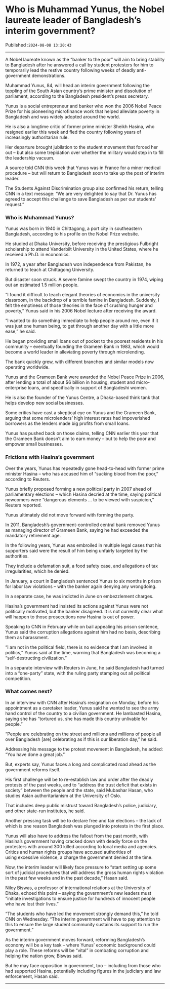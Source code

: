 # Who is Muhammad Yunus, the Nobel laureate leader of Bangladesh’s interim government?

Published :`2024-08-08 13:20:43`

---

A Nobel laureate known as the “banker to the poor” will aim to bring stability to Bangladesh after he answered a call by student protesters for him to temporarily lead the restive country following weeks of deadly anti-government demonstrations.

Muhammad Yunus, 84, will head an interim government following the toppling of the South Asian country’s prime minister and dissolution of parliament, according to the Bangladesh president’s press secretary.

Yunus is a social entrepreneur and banker who won the 2006 Nobel Peace Prize for his pioneering microfinance work that helped alleviate poverty in Bangladesh and was widely adopted around the world.

He is also a longtime critic of former prime minister Sheikh Hasina, who resigned earlier this week and fled the country following years of increasingly authoritarian rule.

Her departure brought jubilation to the student movement that forced her out – but also some trepidation over whether the military would step in to fill the leadership vacuum.

A source told CNN this week that Yunus was in France for a minor medical procedure – but will return to Bangladesh soon to take up the post of interim leader.

The Students Against Discrimination group also confirmed his return, telling CNN in a text message: “We are very delighted to say that Dr. Yunus has agreed to accept this challenge to save Bangladesh as per our students’ request.”

### Who is Muhammad Yunus?

Yunus was born in 1940 in Chittagong, a port city in southeastern Bangladesh, according to his profile on the Nobel Prize website.

He studied at Dhaka University, before receiving the prestigious Fulbright scholarship to attend Vanderbilt University in the United States, where he received a Ph.D. in economics.

In 1972, a year after Bangladesh won independence from Pakistan, he returned to teach at Chittagong University.

But disaster soon struck. A severe famine swept the country in 1974, wiping out an estimated 1.5 million people.

“I found it difficult to teach elegant theories of economics in the university classroom, in the backdrop of a terrible famine in Bangladesh. Suddenly, I felt the emptiness of those theories in the face of crushing hunger and poverty,” Yunus said in his 2006 Nobel lecture after receiving the award.

“I wanted to do something immediate to help people around me, even if it was just one human being, to get through another day with a little more ease,” he said.

He began providing small loans out of pocket to the poorest residents in his community – eventually founding the Grameen Bank in 1983, which would become a world leader in alleviating poverty through microlending.

The bank quickly grew, with different branches and similar models now operating worldwide.

Yunus and the Grameen Bank were awarded the Nobel Peace Prize in 2006, after lending a total of about $6 billion in housing, student and micro-enterprise loans, and specifically in support of Bangladeshi women.

He is also the founder of the Yunus Centre, a Dhaka-based think tank that helps develop new social businesses.

Some critics have cast a skeptical eye on Yunus and the Grameen Bank, arguing that some microlenders’ high interest rates had impoverished borrowers as the lenders made big profits from small loans.

Yunus has pushed back on those claims, telling CNN earlier this year that the Grameen Bank doesn’t aim to earn money – but to help the poor and empower small businesses.

### Frictions with Hasina’s government

Over the years, Yunus has repeatedly gone head-to-head with former prime minister Hasina – who has accused him of “sucking blood from the poor,” according to Reuters.

Yunus briefly proposed forming a new political party in 2007 ahead of parliamentary elections – which Hasina decried at the time, saying political newcomers were “dangerous elements … to be viewed with suspicion,” Reuters reported.

Yunus ultimately did not move forward with forming the party.

In 2011, Bangladesh’s government-controlled central bank removed Yunus as managing director of Grameen Bank, saying he had exceeded the mandatory retirement age.

In the following years, Yunus was embroiled in multiple legal cases that his supporters said were the result of him being unfairly targeted by the authorities.

They include a defamation suit, a food safety case, and allegations of tax irregularities, which he denied.

In January, a court in Bangladesh sentenced Yunus to six months in prison for labor law violations – with the banker again denying any wrongdoing.

In a separate case, he was indicted in June on embezzlement charges.

Hasina’s government had insisted its actions against Yunus were not politically motivated, but the banker disagreed. It is not currently clear what will happen to those prosecutions now Hasina is out of power.

Speaking to CNN in February while on bail appealing his prison sentence, Yunus said the corruption allegations against him had no basis, describing them as harassment.

“I am not in the political field, there is no evidence that I am involved in politics,” Yunus said at the time, warning that Bangladesh was becoming a “self-destructing civilization.”

In a separate interview with Reuters in June, he said Bangladesh had turned into a “one-party” state, with the ruling party stamping out all political competition.

### What comes next?

In an interview with CNN after Hasina’s resignation on Monday, before his appointment as a caretaker leader, Yunus said he wanted to see the army hand control of the country to a civilian government. He lambasted Hasina, saying she has “tortured us, she has made this country unlivable for people.”

“People are celebrating on the street and millions and millions of people all over Bangladesh [are] celebrating as if this is our liberation day,” he said.

Addressing his message to the protest movement in Bangladesh, he added: “You have done a great job.”

But, experts say, Yunus faces a long and complicated road ahead as the government reforms itself.

His first challenge will be to re-establish law and order after the deadly protests of the past weeks, and to “address the trust deficit that exists in society” between the people and the state, said Mubashar Hasan, who studies Asian authoritarianism at the University of Oslo.

That includes deep public mistrust toward Bangladesh’s police, judiciary, and other state-run institutes, he said.

Another pressing task will be to declare free and fair elections – the lack of which is one reason Bangladesh was plunged into protests in the first place.

Yunus will also have to address the fallout from the past month, with Hasina’s government having cracked down with deadly force on the protesters with around 300 killed according to local media and agencies. Critics and human rights groups have accused authorities of using excessive violence, a charge the government denied at the time.

Now, the interim leader will likely face pressure to “start setting up some sort of judicial procedures that will address the gross human rights violation in the past few weeks and in the past decade,” Hasan said.

Niloy Biswas, a professor of international relations at the University of Dhaka, echoed this point – saying the government’s new leaders must “initiate investigations to ensure justice for hundreds of innocent people who have lost their lives.”

“The students who have led the movement strongly demand this,” he told CNN on Wednesday. “The interim government will have to pay attention to this to ensure the large student community sustains its support to run the government.”

As the interim government moves forward, reforming Bangladesh’s economy will be a key task – where Yunus’ economic background could play a role. These reforms will be “vital” in combating corruption and helping the nation grow, Biswas said.

But he may face opposition in government, too – including from those who had supported Hasina, potentially including figures in the judiciary and law enforcement, Hasan said.

---

